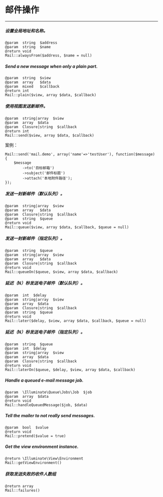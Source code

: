 邮件操作
============



---


<a name="alwaysFrom"></a>
##### 设置全局地址和名称。

    @param  string  $address
    @param  string  $name
    @return void
    Mail::alwaysFrom($address, $name = null)

<a name="plain"></a>
##### Send a new message when only a plain part.

    @param  string  $view
    @param  array   $data
    @param  mixed   $callback
    @return int
    Mail::plain($view, array $data, $callback)

<a name="send"></a>
##### 使用视图发送新邮件。

    @param  string|array  $view
    @param  array  $data
    @param  Closure|string  $callback
    @return int
    Mail::send($view, array $data, $callback)

案例：

    Mail::send('mail.demo', array('name'=>'testUser'), function($message)
    {
        $message
            ->to('目标邮箱')
            ->subject('邮件标题')
            ->attach('本地附件路径');
    });

<a name="queue"></a>
##### 发送一封新邮件（默认队列）。

    @param  string|array  $view
    @param  array   $data
    @param  Closure|string  $callback
    @param  string  $queue
    @return void
    Mail::queue($view, array $data, $callback, $queue = null)

<a name="queueOn"></a>
##### 发送一封新邮件（指定队列）。

    @param  string  $queue
    @param  string|array  $view
    @param  array   $data
    @param  Closure|string  $callback
    @return void
    Mail::queueOn($queue, $view, array $data, $callback)

<a name="later"></a>
##### 延迟（N）秒发送电子邮件（默认队列）。

    @param  int  $delay
    @param  string|array  $view
    @param  array  $data
    @param  Closure|string  $callback
    @param  string  $queue
    @return void
    Mail::later($delay, $view, array $data, $callback, $queue = null)

<a name="laterOn"></a>
##### 延迟（N）秒发送电子邮件（指定队列）。

    @param  string  $queue
    @param  int  $delay
    @param  string|array  $view
    @param  array  $data
    @param  Closure|string  $callback
    @return void
    Mail::laterOn($queue, $delay, $view, array $data, $callback)

<a name="handleQueuedMessage"></a>
##### Handle a queued e-mail message job.

    @param  \Illuminate\Queue\Jobs\Job  $job
    @param  array  $data
    @return void
    Mail::handleQueuedMessage($job, $data)

<a name="pretend"></a>
##### Tell the mailer to not really send messages.

    @param  bool  $value
    @return void
    Mail::pretend($value = true)

<a name="getViewEnvironment"></a>
##### Get the view environment instance.

    @return \Illuminate\View\Environment
    Mail::getViewEnvironment()

<a name="failures"></a>
##### 获取发送失败的收件人数组

    @return array
    Mail::failures()

